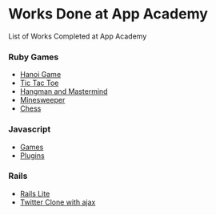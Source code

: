 <!--- Set Links --->

<!-- Ruby Games Links  -->
[hanoi-game]: ./w1/w1d1/towers_of_hanoi.rb
[ttt]: ./w1/w1d2/ttt.rb
[hangman-and-mastermind]: ./w1/w1d3
[minesweeper]: ./w2/w2d1/minesweeper.rb
[chess-game]: ./w2/w2d2-3/chess_game

<!-- JS Stuff Links -->
[js-games]: https://github.com/lusketeer/js-stuff/games
[js-plugins]: https://github.com/lusketeer/js-stuff/plugins

<!-- Rails Links -->
[rails-lite]: https://github.com/lusketeer/rails_lite
[twitter-ajax]: ./w6/w6d5/



<!-- Beginning of the Main Content -->
Works Done at App Academy
=========================

List of Works Completed at App Academy

### Ruby Games
* [Hanoi Game][hanoi-game]
* [Tic Tac Toe][ttt]
* [Hangman and Mastermind][hangman-and-mastermind]
* [Minesweeper][minesweeper]
* [Chess][chess-game]

### Javascript
* [Games][js-games]
* [Plugins][js-plugins]

### Rails
* [Rails Lite][rails-lite]
* [Twitter Clone with ajax][twitter-ajax]
